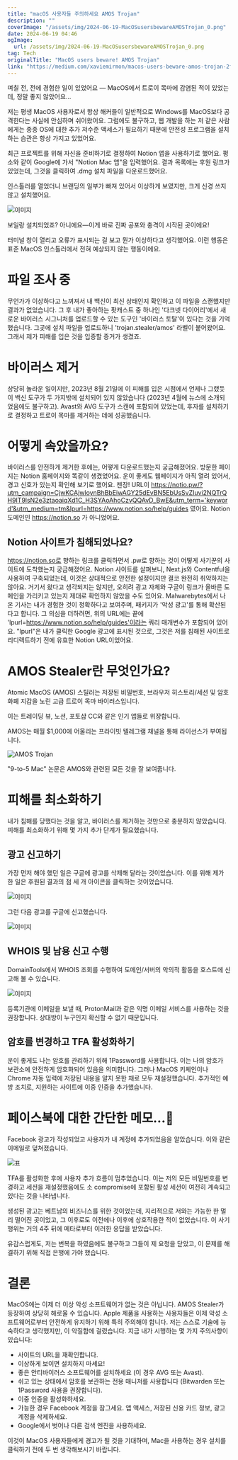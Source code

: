 ```yaml
---
title: "macOS 사용자들 주의하세요 AMOS Trojan"
description: ""
coverImage: "/assets/img/2024-06-19-MacOSusersbewareAMOSTrojan_0.png"
date: 2024-06-19 04:46
ogImage: 
  url: /assets/img/2024-06-19-MacOSusersbewareAMOSTrojan_0.png
tag: Tech
originalTitle: "MacOS users beware! AMOS Trojan"
link: "https://medium.com/xaviemirmon/macos-users-beware-amos-trojan-2f03c0848b1f"
---
```



며칠 전, 전에 경험한 일이 있었어요 — MacOS에서 트로이 목마에 감염된 적이 있었는데, 정말 좋지 않았어요...

저는 평생 MacOS 사용자로서 항상 해커들이 일반적으로 Windows를 MacOS보다 공격한다는 사실에 안심하며 쉬어왔어요. 그럼에도 불구하고, 웹 개발을 하는 저 같은 사람에게는 종종 OS에 대한 추가 저수준 액세스가 필요하기 때문에 안전성 프로그램을 설치하는 습관은 항상 가지고 있었어요.

최근 프로젝트를 위해 자신을 준비하기로 결정하여 Notion 앱을 사용하기로 했어요. 평소와 같이 Google에 가서 "Notion Mac 앱"을 입력했어요. 결과 목록에는 후원 링크가 있었는데, 그것을 클릭하여 .dmg 설치 파일을 다운로드했어요.

<div class="content-ad"></div>

인스톨러를 열었더니 브랜딩의 일부가 빠져 있어서 이상하게 보였지만, 크게 신경 쓰지 않고 설치했어요.

![이미지](/assets/img/2024-06-19-MacOSusersbewareAMOSTrojan_1.png)

보일랑 설치되었죠? 아니에요—이게 바로 진짜 공포와 충격이 시작된 곳이에요!

터미널 창이 열리고 오류가 표시되는 걸 보고 뭔가 이상하다고 생각했어요. 이런 행동은 표준 MacOS 인스톨러에서 전혀 예상되지 않는 행동이에요.

<div class="content-ad"></div>

# 파일 조사 중

무언가가 이상하다고 느껴져서 내 백신이 최신 상태인지 확인하고 이 파일을 스캔했지만 결과가 없었습니다. 그 후 내가 좋아하는 팟캐스트 중 하나인 '다크넷 다이어리'에서 새로운 바이러스 시그니처를 업로드할 수 있는 도구인 '바이러스 토탈'이 있다는 것을 기억했습니다. 그곳에 설치 파일을 업로드하니 'trojan.stealer/amos' 라벨이 붙어왔어요. 그래서 제가 피해를 입은 것을 입증할 증거가 생겼죠.

# 바이러스 제거

상당히 놀라운 일이지만, 2023년 8월 21일에 이 피해를 입은 시점에서 언제나 그랬듯이 백신 도구가 두 가지밖에 설치되어 있지 않았습니다 (2023년 4월에 뉴스에 소개되었음에도 불구하고). Avast와 AVG 도구가 스캔에 포함되어 있었는데, 후자를 설치하기로 결정하고 트로이 목마를 제거하는 데에 성공했습니다.

<div class="content-ad"></div>

# 어떻게 속았을까요?

바이러스를 안전하게 제거한 후에는, 어떻게 다운로드했는지 궁금해졌어요. 방문한 페이지는 Notion 홈페이지와 똑같이 생겼었어요. 운이 좋게도 웹페이지가 아직 열려 있어서, 경고 신호가 있는지 확인해 보기로 했어요. 젠장! URL이 https://notio.pw/?utm_campaign=CjwKCAjwloynBhBbEiwAGY25dEvBN5EbUsSvZIuvi2NQTrQH9IT9lsN2e3ztaoaiqXd1C_H3SYAoAhoCzvQQAvD_BwE&utm_term='keyword'&utm_medium=tm&lpurl=https://www.notion.so/help/guides 였어요. Notion 도메인인 https://notion.so 가 아니었어요.

## Notion 사이트가 침해되었나요?

https://notion.so로 향하는 링크를 클릭하면서 .pw로 향하는 것이 어떻게 사기꾼의 사이트에 도착했는지 궁금해졌어요. Notion 사이트를 살펴보니, Next.js와 Contentful을 사용하여 구축되었는데, 이것은 상대적으로 안전한 설정이지만 결코 완전히 취약하지는 않아요. 거기서 왔다고 생각되지는 않지만, 오히려 광고 자체와 구글이 링크가 올바른 도메인을 가리키고 있는지 제대로 확인하지 않았을 수도 있어요. Malwarebytes에서 나온 기사는 내가 경험한 것이 정확하다고 보여주며, 패키지가 '악성 광고'를 통해 확산된다고 합니다. 그 의심을 더하려면, 위의 URL에는 끝에 'lpurl=https://www.notion.so/help/guides'이라는 쿼리 매개변수가 포함되어 있어요. "lpurl"은 내가 클릭한 Google 광고에 표시된 것으로, 그것은 저를 침해된 사이트로 리디렉트하기 전에 유효한 Notion URL이었어요.

<div class="content-ad"></div>

# AMOS Stealer란 무엇인가요?

Atomic MacOS (AMOS) 스틸러는 저장된 비밀번호, 브라우저 히스토리/세션 및 암호화폐 지갑을 노린 고급 트로이 목마 바이러스입니다. 

이는 트레이딩 뷰, 노션, 포토샵 CC와 같은 인기 앱들로 위장합니다.

AMOS는 매월 $1,000에 어울리는 프라이빗 텔레그램 채널을 통해 라이선스가 부여됩니다.

![AMOS Trojan](/assets/img/2024-06-19-MacOSusersbewareAMOSTrojan_2.png)

<div class="content-ad"></div>

"9-to-5 Mac" 논문은 AMOS와 관련된 모든 것을 잘 보여줍니다.

# 피해를 최소화하기

내가 침해를 당했다는 것을 알고, 바이러스를 제거하는 것만으로 충분하지 않았습니다. 피해를 최소화하기 위해 몇 가지 추가 단계가 필요했습니다.

## 광고 신고하기

<div class="content-ad"></div>

가장 먼저 해야 했던 일은 구글에 광고를 삭제해 달라는 것이었습니다. 이를 위해 제가 한 일은 후원된 결과의 점 세 개 아이콘을 클릭하는 것이었습니다.

![이미지](/assets/img/2024-06-19-MacOSusersbewareAMOSTrojan_3.png)

그런 다음 광고를 구글에 신고했습니다.

![이미지](/assets/img/2024-06-19-MacOSusersbewareAMOSTrojan_4.png)

<div class="content-ad"></div>

## WHOIS 및 남용 신고 수행

DomainTools에서 WHOIS 조회를 수행하여 도메인/서버의 악의적 활동을 호스트에 신고해 볼 수 있습니다.

![이미지](/assets/img/2024-06-19-MacOSusersbewareAMOSTrojan_5.png)

등록기관에 이메일을 보낼 때, ProtonMail과 같은 익명 이메일 서비스를 사용하는 것을 권장합니다. 상대방이 누구인지 확신할 수 없기 때문입니다.

<div class="content-ad"></div>

## 암호를 변경하고 TFA 활성화하기

운이 좋게도 나는 암호를 관리하기 위해 1Password를 사용합니다. 이는 나의 암호가 보관소에 안전하게 암호화되어 있음을 의미합니다. 그러나 MacOS 키체인이나 Chrome 자동 입력에 저장된 내용을 알지 못한 채로 모두 재설정했습니다. 추가적인 예방 조치로, 지원하는 사이트에 이중 인증을 추가했습니다.

# 페이스북에 대한 간단한 메모...🤬

Facebook 광고가 작성되었고 사용자가 내 계정에 추가되었음을 알았습니다. 이와 같은 이메일로 덮쳐졌습니다.

<div class="content-ad"></div>

![표](/assets/img/2024-06-19-MacOSusersbewareAMOSTrojan_6.png)

TFA를 활성화한 후에 사용자 추가 흐름이 멈추었습니다. 이는 저의 모든 비밀번호를 변경하고 세션을 재설정했음에도 소 compromise에 포함된 활성 세션이 여전히 계속되고 있다는 것을 나타냅니다.

생성된 광고는 베트남의 비즈니스를 위한 것이었는데, 지리적으로 저와는 가능한 한 멀리 떨어진 곳이었고, 그 이후로도 이전에나 이후에 상호작용한 적이 없었습니다. 이 사기 행위는 거의 4주 뒤에 메타로부터 이러한 응답을 받았습니다.

유감스럽게도, 저는 번복을 하였음에도 불구하고 그들이 제 요청을 닫았고, 이 문제를 해결하기 위해 직접 은행에 가야 했습니다.

<div class="content-ad"></div>

# 결론

MacOS에는 이제 더 이상 악성 소프트웨어가 없는 것은 아닙니다. AMOS Stealer가 등장하여 상당히 해로울 수 있습니다. Apple 제품을 사용하는 사용자들은 이제 악성 소프트웨어로부터 안전하게 유지하기 위해 특히 주의해야 합니다. 저는 스스로 기술에 능숙하다고 생각했지만, 이 악질함에 걸렸습니다. 지금 내가 시행하는 몇 가지 주의사항이 있습니다:

- 사이트의 URL을 재확인합니다.
- 이상하게 보이면 설치하지 마세요!
- 좋은 안티바이러스 소프트웨어를 설치하세요 (이 경우 AVG 또는 Avast).
- 쉬고 있는 상태에서 암호를 보관하는 전용 매니저를 사용합니다 (Bitwarden 또는 1Password 사용을 권장합니다).
- 이중 인증을 활성화하세요.
- 가능한 경우 Facebook 계정을 잠그세요. 앱 액세스, 저장된 신용 카드 정보, 광고 계정을 삭제하세요.
- Google에서 벗어나 다른 검색 엔진을 사용하세요.

이것이 MacOS 사용자들에게 경고가 될 것을 기대하며, Mac을 사용하는 경우 설치를 클릭하기 전에 두 번 생각해보시기 바랍니다.